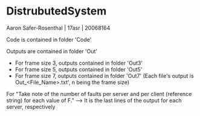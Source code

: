 # DistrubutedSystem
Aaron Safer-Rosenthal | 17asr | 20068164

Code is contained in folder 'Code'

Outputs are contained in folder 'Out'
- For frame size 3, outputs contained in folder 'Out3'
- For frame size 5, outputs contained in folder 'Out5'
- For frame size 7, outputs contained in folder 'Out7'
(Each file's output is Out<n>_<File_Name>.txt', n being the frame size)

For "Take note of the number of faults per server and per client (reference string) for
each value of F."
--> It is the last lines of the output for each server, respectively
